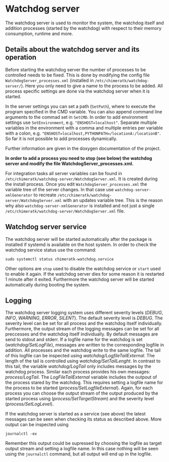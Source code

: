 # Watchdog server
The watchdog server is used to monitor the system, the watchdog itself and addition processes (started by the watchdog) with respect to their memory consumption, runtime and more.

## Details about the watchdog server and its operation

Before starting the watchdog server the number of processes to be controlled needs to be fixed. This is done by modifying the config file `WatchdogServer_processes.xml` (installed in `/etc/chimeratk/watchdog-server/`). 
Here you only need to give a name to the process to be added. All process specific settings are done via the watchdog server when it is started.
 
In the server settings you can set a path (`SetPath`), where to execute the program specified in the CMD variable. You can also append command line arguments to the commad set in `SetCMD`. In order to add environment settings use `SetEnvironment`, e.g. `"ENSHOST=localhost"`. Separate multiple variables in the environment with a comma and multiple entries per variable with a colon, e.g. `"ENSHOST=localhost,PYTHONPATH=/locationA:/locationB"`.  
So far it is not possible to add processes dynamically. 

Further information are given in the doxygen documentation of the project.

**In order to add a process you need to stop (see below) the watchdog server and modify the file  WatchdogServer_processes.xml.**

For integration tasks all server variables can be found in `/etc/chimeratk/watchdog-server/WatchdogServer.xml`. 
It is created during the install process. Once you edit `WatchdogServer_processes.xml` the variable tree of the server changes. In that case use `watchdog-server-xmlGenerator` to recreate `/etc/chimeratk/watchdog-server/WatchdogServer.xml` with an updates variable tree.
This is the reason why also `watchdog-server-xmlGenerator` is installed and not just a single `/etc/chimeratk/watchdog-server/WatchdogServer.xml` file.

## Watchdog server service
The watchdog server will be started automatically after the package is installed if systemd is available on the host system. 
In order to check the watchdog service status use the command:
    
    sudo systemctl status chimeratk-watchdog.service

Other options are `stop` used to disable the watchdog service or `start` used to enable it again. If the watchdog server dies for some reason it is restarted 1 minute after it exited. Furthermore the watchdog server will be started automatically during booting the system. 

## Logging
The watchdog server logging system uses different severity levels (*DEBUG*, *INFO*, *WARNING*, *ERROR*, *SILENT*). The default severity level is *DEBUG*. The severity level can be set for all process and the watchdog itself individually. Furthermore, the output stream of the logging messages can be set for all preccesses and the watchdog itself individually. By default messages are send to stdout and stderr. If a logfile name for the watchdog is set (*watchdog/SetLogFile*), messages are written to the corresponding logfile in addition. All processes and the watchdog write to the same logfile. The tail of this logfile can be inspected using *watchdog/LogfileTailExternal*. The length of the tail is controlled using *watchdog/SetTailLenght*. In contrast to this tail, the variable *watchdog/LogTail* only includes messages by the watchdog process. Similar each process provides his own messages: *process/LogTail*. The *LogFileTailExternal* variable includes the outpout of the process stared by the watchdog. This requires setting a logfile name for the process to be started (*process/SetLogfileExternal*). Again, for each process you can choose the output stream of the output produced by the started process using (*process/SetTargetStream*) and the severity level (*process/SetLogLevel*).

If the watchdog server is started as a service (see above) the latest messages can be seen when checking its status as described above. More output can be inspected using

    journalctl -ex
    
Remember this output could be supressed by choosing the logfile as target output stream and setting a logfile name. In this case nothing will be seen using the `journalctl` command, but all output will end up in the logfile. 
   

 

